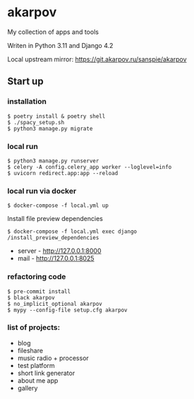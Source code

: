 # akarpov

My collection of apps and tools

Writen in Python 3.11 and Django 4.2

Local upstream mirror:
https://git.akarpov.ru/sanspie/akarpov

## Start up

### installation
```shell
$ poetry install & poetry shell
$ ./spacy_setup.sh
$ python3 manage.py migrate
```

### local run
```shell
$ python3 manage.py runserver
$ celery -A config.celery_app worker --loglevel=info
$ uvicorn redirect.app:app --reload
```


### local run via docker

```shell
$ docker-compose -f local.yml up
```
Install file preview dependencies
```shell
$ docker-compose -f local.yml exec django /install_preview_dependencies
```
- server - http://127.0.0.1:8000
- mail - http://127.0.0.1:8025


### refactoring code
```shell
$ pre-commit install
$ black akarpov
$ no_implicit_optional akarpov
$ mypy --config-file setup.cfg akarpov
```

### list of projects:
- blog
- fileshare
- music radio + processor
- test platform
- short link generator
- about me app
- gallery
